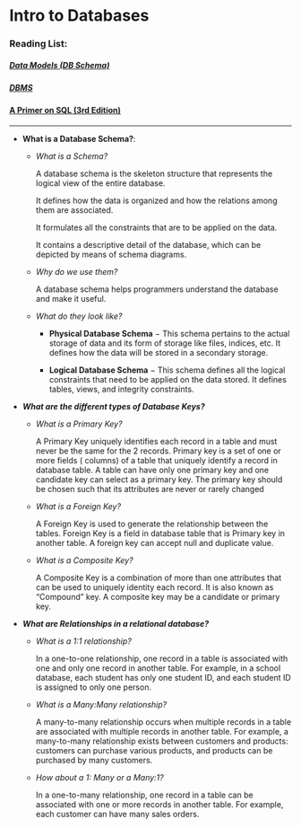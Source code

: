 ﻿# Intro to Databases

### Reading List:

##### [Data Models (DB Schema)](https://docs.microsoft.com/en-us/aspnet/core/data/ef-mvc/complex-data-model?view=aspnetcore-2.0)
##### [DBMS](https://www.tutorialspoint.com/dbms/dbms_overview.htm)
#### [A Primer on SQL (3rd Edition)](https://openlibra.com/en/book/a-primer-on-sql-3rd-edition)

---

* **What is a Database Schema?**:
	* *What is a Schema?* 
	
		A database schema is the skeleton structure that represents the logical view of the entire database. 
		
		It defines how the data is organized and how the relations among them are associated. 
		
		It formulates all the constraints that are to be applied on the data.

		It contains a descriptive detail of the database, which can be depicted by means of schema diagrams.
	
	* *Why do we use them?*

		A database schema helps programmers understand the database and make it useful.

		
	* *What do they look like?*
		
		* **Physical Database Schema** − This schema pertains to the actual storage of data and its form of storage like files, indices, etc. It defines how the data will be stored in a secondary storage.

		* **Logical Database Schema** − This schema defines all the logical constraints that need to be applied on the data stored. It defines tables, views, and integrity constraints.

* ***What are the different types of Database Keys?***
	* *What is a Primary Key?*

		A Primary Key uniquely identifies each record in a table and must never be the same for the 2 records. Primary key is a set of one or more fields ( columns) of a table that uniquely identify a record in database table. A table can have only one primary key and one candidate key can select as a primary key. The primary key should be chosen such that its attributes are never or rarely changed
	
	* *What is a Foreign Key?*

		A Foreign Key is used to generate the relationship between the tables. Foreign Key is a field in database table that is Primary key in another table. A foreign key can accept null and duplicate value.
	
	* *What is a Composite Key?*

		A Composite Key is a combination of more than one attributes that can be used to uniquely identity each record. It is also known as “Compound” key. A composite key may be a candidate or primary key.
	
* ***What are Relationships in a relational database?***
	* *What is a 1:1 relationship?*

		In a one-to-one relationship, one record in a table is associated with one and only one record in another table. For example, in a school database, each student has only one student ID, and each student ID is assigned to only one person.
	
	* *What is a Many:Many relationship?*

		A many-to-many relationship occurs when multiple records in a table are associated with multiple records in another table. For example, a many-to-many relationship exists between customers and products: customers can purchase various products, and products can be purchased by many customers.

	* *How about a 1: Many or a Many:1?*
		
		In a one-to-many relationship, one record in a table can be associated with one or more records in another table. For example, each customer can have many sales orders.
